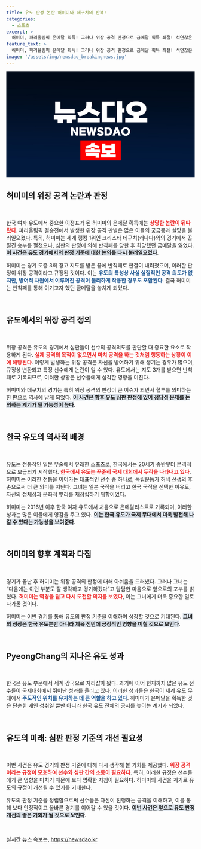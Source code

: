 ```yaml
---
title: 유도 판정 논란 허미미와 데구치의 반복!
categories:
  - 스포츠
excerpt: >
  허미미, 파리올림픽 은메달 획득! 그러나 위장 공격 판정으로 금메달 획득 좌절! 석연찮은 종결에 대한 논란이 일며 현장 분위기는 충격적. 다음 기회에 대한 의지와 함께 전해진 그녀의 담담한 심경은 무엇일까?
feature_text: >
  허미미, 파리올림픽 은메달 획득! 그러나 위장 공격 판정으로 금메달 획득 좌절! 석연찮은 종결에 대한 논란이 일며 현장 분위기는 충격적. 다음 기회에 대한 의지와 함께 전해진 그녀의 담담한 심경은 무엇일까?
image: '/assets/img/newsdao_breakingnews.jpg'
---
```


<p><img src="/assets/img/newsdao_breakingnews.jpg" alt="bookingtag 속보" /></p>

<h2 data-ke-size="size26">허미미의 위장 공격 논란과 판정</h2>

<p data-ke-size="size16">&nbsp;</p>

<p>한국 여자 유도에서 중요한 이정표가 된 허미미의 은메달 획득에는 <b><span style="color: #ee2323;">상당한 논란이 뒤따랐다</span></b>. 파리올림픽 결승전에서 발생한 위장 공격 판별은 많은 이들의 궁금증과 실망을 불러일으켰다. 특히, 허미미는 세계 랭킹 1위인 크리스타 데구치(캐나다)와의 경기에서 끈질긴 승부를 펼쳤으나, 심판의 판정에 의해 반칙패를 당한 후 희망했던 금메달을 잃었다. <b><span style="background-color: #21538527;">이 사건은 유도 경기에서의 판정 기준에 대한 논의를 다시 불러일으켰다</span></b>.</p>

<p>허미미는 경기 도중 3회 경고 지도를 받은 끝에 반칙패로 판결이 내려졌으며, 이러한 판정이 위장 공격이라고 규정된 것이다. 이는 <b><span style="color: #1a5490;">유도의 특성상 사실 실질적인 공격 의도가 없지만, 방어적 차원에서 이루어진 공격이 불리하게 작용한 경우도 포함된다</span></b>. 결국 허미미는 반칙패를 통해 이기고자 했던 금메달을 놓치게 되었다.</p>

<p data-ke-size="size16">&nbsp;</p>

<h2 data-ke-size="size26">유도에서의 위장 공격 정의</h2>

<p data-ke-size="size16">&nbsp;</p>

<p>위장 공격은 유도의 경기에서 심판들이 선수의 공격의도를 판단할 때 중요한 요소로 작용하게 된다. <b><span style="color: #ee2323;">실제 공격의 목적이 없으면서 마치 공격을 하는 것처럼 행동하는 상황이 이에 해당된다</span></b>. 이렇게 발생하는 위장 공격은 자신을 방어하기 위해 생기는 경우가 많으며, 규정상 변환되고 특정 선수에게 논란이 일 수 있다. 유도에서는 지도 3개를 받으면 반칙패로 기록되므로, 이러한 상황은 선수들에게 심각한 영향을 미친다.</p>

<p>허미미와 데구치의 경기는 특히 위장 공격의 판정이 큰 이슈가 되면서 혈투를 의미하는 한 판으로 역사에 남게 되었다. <b><span style="background-color: #21538527;">이 사건은 향후 유도 심판 판정에 있어 정당성 문제를 논의하는 계기가 될 가능성이 높다</span></b>.</p>

<p data-ke-size="size16">&nbsp;</p>

<h2 data-ke-size="size26">한국 유도의 역사적 배경</h2>

<p data-ke-size="size16">&nbsp;</p>

<p>유도는 전통적인 일본 무술에서 유래한 스포츠로, 한국에서는 20세기 중반부터 본격적으로 보급되기 시작했다. <b><span style="color: #ee2323;">한국에서 유도는 꾸준히 국제 대회에서 두각을 나타내고 있다</span></b>. 허미미는 이러한 전통을 이어가는 대표적인 선수 중 하나로, 독립운동가 허석 선생의 후손으로써 더 큰 의미를 지닌다. 그녀는 일본 국적을 버리고 한국 국적을 선택한 이유도, 자신의 정체성과 문화적 뿌리를 재정립하기 위함이었다.</p>

<p>허미미는 2016년 이후 한국 여자 유도에서 처음으로 은메달리스트로 기록되며, 이러한 성과는 많은 이들에게 영감을 주고 있다. <b><span style="background-color: #21538527;">이는 한국 유도가 국제 무대에서 더욱 발전해 나갈 수 있다는 가능성을 보여준다</span></b>.</p>

<p data-ke-size="size16">&nbsp;</p>

<h2 data-ke-size="size26">허미미의 향후 계획과 다짐</h2>

<p data-ke-size="size16">&nbsp;</p>

<p>경기가 끝난 후 허미미는 위장 공격의 판정에 대해 아쉬움을 드러냈다. 그러나 그녀는 “다음에는 이런 부분도 잘 생각하고 경기하겠다”고 담담한 마음으로 앞으로의 포부를 밝혔다. <b><span style="color: #ee2323;">허미미는 역경을 딛고 다시 도전할 의지를 보였다</span></b>, 이는 그녀에게 더욱 중요한 일로 다가올 것이다.</p>

<p>허미미는 이번 경기를 통해 유도의 판정 기준을 이해하며 성장할 것으로 기대된다. <b><span style="background-color: #21538527;">그녀의 성장은 한국 유도뿐만 아니라 체육 전반에 긍정적인 영향을 미칠 것으로 보인다</span></b>.</p>

<p data-ke-size="size16">&nbsp;</p>

<h2 data-ke-size="size26">PyeongChang의 지나온 유도 성과</h2>

<p data-ke-size="size16">&nbsp;</p>

<p>한국은 유도 부문에서 세계 강국으로 자리잡아 왔다. 과거에 이어 현재까지 많은 유도 선수들이 국제대회에서 뛰어난 성과를 올리고 있다. 이러한 성과들은 한국이 세계 유도 무대에서 <b><span style="color: #1a5490;">주도적인 위치를 유지하는 데 큰 역할을 하고 있다</span></b>. 허미미가 은메달을 획득한 것은 단순한 개인 성취일 뿐만 아니라 한국 유도 전체의 긍지를 높이는 계기가 되었다.</p>

<p data-ke-size="size16">&nbsp;</p>

<h2 data-ke-size="size26">유도의 미래: 심판 판정 기준의 개선 필요성</h2>

<p data-ke-size="size16">&nbsp;</p>

<p>이번 사건은 유도 경기의 판정 기준에 대해 다시 생각해 볼 기회를 제공했다. <b><span style="color: #ee2323;">위장 공격이라는 규정이 모호하여 선수와 심판 간의 소통이 필요하다</span></b>. 특히, 이러한 규정은 선수들에게 큰 영향을 미치기 때문에 보다 명확한 지침이 필요하다. 허미미의 사건을 계기로 유도의 규정이 개선될 수 있기를 기대한다.</p>

<p>유도의 판정 기준을 정립함으로써 선수들은 자신이 진행하는 공격을 이해하고, 이를 통해 보다 안정적이고 올바른 경기를 이어갈 수 있을 것이다. <b><span style="background-color: #21538527;">이번 사건은 앞으로 유도 판정 개선의 좋은 기회가 될 것으로 보인다</span></b>.</p>

<p data-ke-size="size16">&nbsp;</p>
실시간 뉴스 속보는, <a href="https://newsdao.kr" rel="dofollow">https://newsdao.kr</a>


